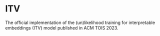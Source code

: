 # ITV
The official implementation of the (un)likelihood training for interpretable embeddings (ITV) model published in ACM TOIS 2023.

